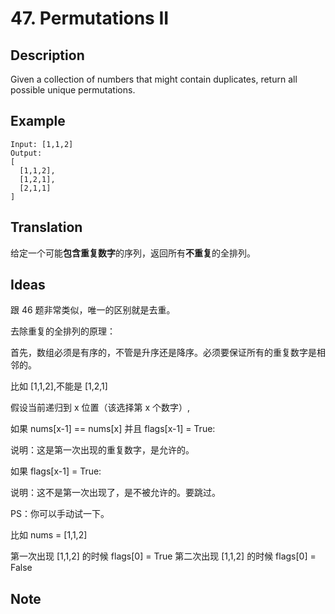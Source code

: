 # 47. Permutations II
## Description
Given a collection of numbers that might contain duplicates, return all possible unique permutations.

## Example
```
Input: [1,1,2]
Output:
[
  [1,1,2],
  [1,2,1],
  [2,1,1]
]
```

## Translation

给定一个可能**包含重复数字**的序列，返回所有**不重复**的全排列。

## Ideas
跟 46 题非常类似，唯一的区别就是去重。

去除重复的全排列的原理：

首先，数组必须是有序的，不管是升序还是降序。必须要保证所有的重复数字是相邻的。

比如 [1,1,2],不能是 [1,2,1]

假设当前递归到 x 位置（该选择第 x 个数字）,

如果 nums[x-1] == nums[x] 并且 flags[x-1] = True:

说明：这是第一次出现的重复数字，是允许的。

如果  flags[x-1] = True:

说明：这不是第一次出现了，是不被允许的。要跳过。

PS：你可以手动试一下。

比如 nums = [1,1,2]

第一次出现 [1,1,2] 的时候 flags[0] = True
第二次出现 [1,1,2] 的时候 flags[0] = False


## Note
